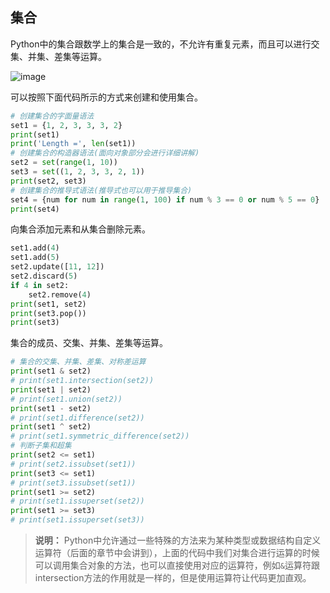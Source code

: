 ## 集合

Python中的集合跟数学上的集合是一致的，不允许有重复元素，而且可以进行交集、并集、差集等运算。

![image](https://github.com/liukanshan1/Python-STU/blob/main/4.png)

可以按照下面代码所示的方式来创建和使用集合。

```Python
# 创建集合的字面量语法
set1 = {1, 2, 3, 3, 3, 2}
print(set1)
print('Length =', len(set1))
# 创建集合的构造器语法(面向对象部分会进行详细讲解)
set2 = set(range(1, 10))
set3 = set((1, 2, 3, 3, 2, 1))
print(set2, set3)
# 创建集合的推导式语法(推导式也可以用于推导集合)
set4 = {num for num in range(1, 100) if num % 3 == 0 or num % 5 == 0}
print(set4)
```

向集合添加元素和从集合删除元素。

```Python
set1.add(4)
set1.add(5)
set2.update([11, 12])
set2.discard(5)
if 4 in set2:
    set2.remove(4)
print(set1, set2)
print(set3.pop())
print(set3)
```

集合的成员、交集、并集、差集等运算。

```Python
# 集合的交集、并集、差集、对称差运算
print(set1 & set2)
# print(set1.intersection(set2))
print(set1 | set2)
# print(set1.union(set2))
print(set1 - set2)
# print(set1.difference(set2))
print(set1 ^ set2)
# print(set1.symmetric_difference(set2))
# 判断子集和超集
print(set2 <= set1)
# print(set2.issubset(set1))
print(set3 <= set1)
# print(set3.issubset(set1))
print(set1 >= set2)
# print(set1.issuperset(set2))
print(set1 >= set3)
# print(set1.issuperset(set3))
```

> **说明：** Python中允许通过一些特殊的方法来为某种类型或数据结构自定义运算符（后面的章节中会讲到），上面的代码中我们对集合进行运算的时候可以调用集合对象的方法，也可以直接使用对应的运算符，例如`&`运算符跟intersection方法的作用就是一样的，但是使用运算符让代码更加直观。